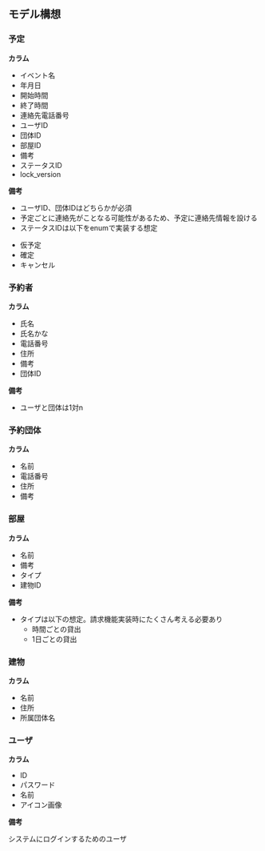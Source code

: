 
## モデル構想

### 予定

**カラム**

* イベント名
* 年月日
* 開始時間
* 終了時間
* 連絡先電話番号
* ユーザID
* 団体ID
* 部屋ID
* 備考
* ステータスID
* lock_version

**備考**

* ユーザID、団体IDはどちらかが必須
* 予定ごとに連絡先がことなる可能性があるため、予定に連絡先情報を設ける
* ステータスIDは以下をenumで実装する想定
 - 仮予定
 - 確定
 - キャンセル

### 予約者

**カラム**

* 氏名
* 氏名かな
* 電話番号
* 住所
* 備考
* 団体ID

**備考**

* ユーザと団体は1対n

### 予約団体

**カラム**

* 名前
* 電話番号
* 住所
* 備考

### 部屋

**カラム**

* 名前
* 備考
* タイプ
* 建物ID

**備考**

* タイプは以下の想定。請求機能実装時にたくさん考える必要あり
  - 時間ごとの貸出
  - 1日ごとの貸出

### 建物

**カラム**

* 名前
* 住所
* 所属団体名

### ユーザ

**カラム**

* ID
* パスワード
* 名前
* アイコン画像

**備考**

システムにログインするためのユーザ



